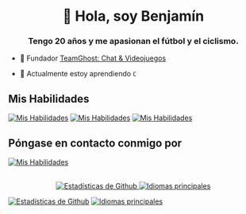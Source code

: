 <h1 align="center">👋 Hola, soy Benjamín</h1>
<h3 align="center">Tengo 20 años y me apasionan el fútbol y el ciclismo.</h3>

- 👻 Fundador [TeamGhost: Chat & Videojuegos](https://discord.gg/3QtWPTu4f7)

- 🌱 Actualmente estoy aprendiendo `C`

## Mis Habilidades

[![Mis Habilidades](https://skillicons.dev/icons?i=js)](#)
[![Mis Habilidades](https://skillicons.dev/icons?i=py)](#)
[![Mis Habilidades](https://skillicons.dev/icons?i=cpp)](#)

## Póngase en contacto conmigo por

[![Mis Habilidades](https://skillicons.dev/icons?i=gmail)](mailto:avalos.castillo.benjamin@gmail.com)
<br>
<br>
<p align="center">
  <a href="#">
    <img src="https://github-readme-stats.vercel.app/api?username=benjzkk&theme=blueberry&count_private=true&hide_border=true&line_height=20" alt="Estadísticas de Github">
  </a>
  <a href="#">
    <img src="https://github-readme-stats.vercel.app/api/top-langs/?username=benjzkk&layout=compact&theme=blueberry&count_private=true&hide_border=true" alt="Idiomas principales">
  </a>
</p>

<a href="#">![Estadísticas de Github](https://github-readme-stats.vercel.app/api?username=benjzkk&theme=blueberry&count_private=true&hide_border=true&line_height=20)</a>
<a href="#">![Idiomas principales](https://github-readme-stats.vercel.app/api/top-langs/?username=benjzkk&layout=compact&theme=blueberry&count_private=true&hide_border=true)</a>
